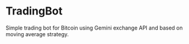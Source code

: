 # TradingBot
Simple trading bot for Bitcoin using Gemini exchange API and based on moving average strategy.
